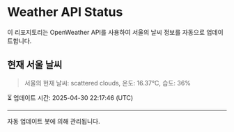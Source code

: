 
# Weather API Status

이 리포지토리는 OpenWeather API를 사용하여 서울의 날씨 정보를 자동으로 업데이트합니다.

## 현재 서울 날씨
> 서울의 현재 날씨: scattered clouds, 온도: 16.37°C, 습도: 36%

⏳ 업데이트 시간: 2025-04-30 22:17:46 (UTC)

---
자동 업데이트 봇에 의해 관리됩니다.
